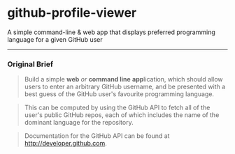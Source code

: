 github-profile-viewer
=====================

A simple command-line &amp; web app that displays preferred programming language for a given GitHub user

- - -

### Original Brief

> Build a simple **web** *or* **command line** **app**lication, which should 
> allow users to enter an arbitrary GitHub username, and be presented with a 
> best guess of the GitHub user's favourite programming language.

> This can be computed by using the GitHub API to fetch all of the user's 
> public GitHub repos, each of which includes the name of the dominant 
> language for the repository.

> Documentation for the GitHub API can be found at http://developer.github.com.


